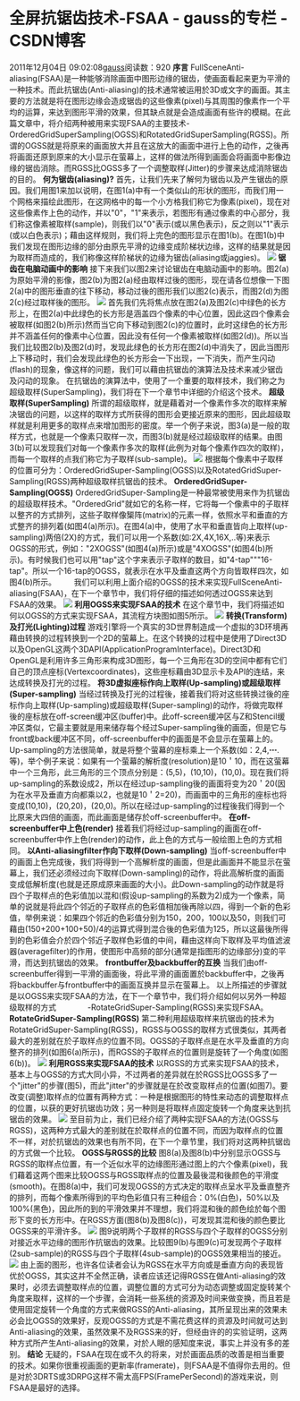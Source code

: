 # 全屏抗锯齿技术-FSAA - gauss的专栏 - CSDN博客
2011年12月04日 09:02:08[gauss](https://me.csdn.net/mathlmx)阅读数：920
**序言**
FullSceneAnti-aliasing(FSAA)是一种能够消除画面中图形边缘的锯齿，使画面看起来更为平滑的一种技术。而此抗锯齿(Anti-aliasing)的技术通常被运用於3D或文字的画面。其主要的方法就是将在图形边缘会造成锯齿的这些像素(pixel)与其周围的像素作一个平均的运算，来达到图形平滑的效果，但其缺点就是会造成画面有些许的模糊。在此篇文章中，将介绍两种被用来实现FSAA的主要技术-OrderedGridSuperSampling(OGSS)和RotatedGridSuperSampling(RGSS)。所谓的OGSS就是将原来的画面放大并且在这放大的画面中进行上色的动作，之後再将画面还原到原来的大小显示在萤幕上，这样的做法所得到画面会将画面中影像边缘的锯齿消除。而RGSS比OGSS多了一个调整取样(Jitter)的步骤来达成消除锯齿的目的。
**何为锯齿(aliasing)?**
首先，让我们先来了解何为锯齿以及产生锯齿的原因。我们用图1来加以说明，在图1(a)中有一个类似山的形状的图形，而我们用一个网格来描绘此图形，在这网格中的每一个小方格我们称它为像素(pixel)，现在对这些像素作上色的动作，并以"0"，"1"来表示，若图形有通过像素的中心部分，我们称这像素被取样(sample)，则我们以"0"表示(或以黑色表示)，反之则以"1"表示(或以白色表示)；藉由这样规则，我们将上完色的图形显示在图1(b)。在图1(b)中我们发现在图形边缘的部分由原先平滑的边缘变成阶梯状边缘，这样的结果就是因为取样而造成的，我们称像这样阶梯状的边缘为锯齿(aliasing或jaggies)。
![](http://www.mypcera.com/yin/10/image/022801.gif)
**锯齿在电脑动画中的影响**
接下来我们以图2来讨论锯齿在电脑动画中的影响。图2(a)为原始平滑的影像，图2(b)为图2(a)经由取样过後的图形，现在请各位想像一下图2(a)中的图形垂直的往下移动，移动过後的图形我们以图2(c)表示，而图2(d)为图2(c)经过取样後的图形。
![](http://www.mypcera.com/yin/10/image/022802.gif)
首先我们先将焦点放在图2(a)及图2(c)中绿色的长方形上，在图2(a)中此绿色的长方形是涵盖四个像素的中心位置，因此这四个像素会被取样(如图2(b)所示)然而当它向下移动到图2(c)的位置时，此时这绿色的长方形并不涵盖任何的像素中心位置，因此没有任何一个像素被取样(如图2(d))。所以当我们比较图2(b)及图2(d)时，发现此绿色的长方形在图2(d)中消失了，因此当图形上下移动时，我们会发现此绿色的长方形会一下出现，一下消失，而产生闪动(flash)的现象，像这样的问题，我们可以藉由抗锯齿的演算法及技术来减少锯齿及闪动的现象。
在抗锯齿的演算法中，使用了一个重要的取样技术，我们称之为超级取样(SuperSampling)，我们将在下一个章节中详细的介绍这个技术。
**超级取样(SuperSampling)**
所谓的超级取样，就是藉着对一个像素作多次的取样来解决锯齿的问题，以这样的取样方式所获得的图形会更接近原来的图形，因此超级取样就是利用更多的取样点来增加图形的密度。举一个例子来说，图3(a)是一般的取样方式，也就是一个像素只取样一次，而图3(b)就是经过超级取样的结果。由图3(b)可以发现我们对每一个像素作多次的取样(此例为对每个像素作四次的取样)，而每一个取样的点我们称它为子取样(sub-sample)。
![](http://www.mypcera.com/yin/10/image/022803.gif)
根据每个像素中子取样的位置可分为：OrderedGridSuper-Sampling(OGSS)以及RotatedGridSuper-Sampling(RGSS)两种超级取样抗锯齿的技术。
**OrderedGridSuper-Sampling(OGSS)**
OrderedGridSuper-Sampling是一种最常被使用来作为抗锯齿的超级取样技术。"OrderedGrid"就如它的名称一样，它将每一个像素中的子取样以整齐的方式排列，这些子取样像榘阵(matrix)的元素一样，依照水平和垂直的方式整齐的排列着(如图4(a)所示)。在图4(a)中，使用了水平和垂直皆向上取样(up-sampling)两倍(2X)的方式，我们可以用一个系数(如:2X,4X,16X,..等)来表示OGSS的形式，例如："2XOGSS"(如图4(a)所示)或是"4XOGSS"(如图4(b)所示)。有时候我们也可以用"tap"这个字来表示子取样的数目，如"4-tap"""16-tap"。所以一个16-tap的OGSS，就表示在水平及垂直这两个方向皆取样四次，如图4(b)所示。
　　我们可以利用上面介绍的OGSS的技术来实现FullSceneAnti-aliasing(FSAA)，在下一个章节中，我们将仔细的描述如何透过OGSS来达到FSAA的效果。
![](http://www.mypcera.com/yin/10/image/022804.gif)
**利用OGSS来实现FSAA的技术**
在这个章节中，我们将描述如何以OGSS的方式来实现FSAA，其流程方块图如图5所示。
![](http://www.mypcera.com/yin/10/image/022805.gif)
**转换(Transform)及打光(Lighting)过程**
游戏引擎将一个真实的3D世界制造成一个虚拟的3D环境再藉由转换的过程转换到一个2D的萤幕上。在这个转换的过程中是使用了Direct3D以及OpenGL这两个3DAPI(ApplicationProgramInterface)。Direct3D和OpenGL是利用许多三角形来构成3D图形，每一个三角形在3D的空间中都有它们自己的顶点座标(Vertexcoordinates)，这些座标藉由3D显示卡及API的连结，来达成转换及打光的过程。
**将3D虚拟座标作向上取样(Up-sampling)或超级取样(Super-sampling)**
当经过转换及打光的过程後，接着我们将对这些转换过後的座标作向上取样(Up-sampling)或超级取样(Super-sampling)的动作，将做完取样後的座标放在off-screen缓冲区(buffer)中。此off-screen缓冲区与Z和Stencil缓冲区类似，它最主要就是用来储存每个经过Super-sampling後的画面，但是它与front或back缓冲区不同，off-screenbuffer中的画面是不会显示在萤幕上的。Up-sampling的方法很简单，就是将整个萤幕的座标乘上一个系数(如：2,4,┅.等)，举个例子来说：如果有一个萤幕的解析度(resolution)是10＇10，而在这萤幕中一个三角形，此三角形的三个顶点分别是：(5,5)，(10,10)，(10,0)。现在我们将up-sampling的系数设成2，所以在经过up-sampling後的画面将变为20＇20(因为在水平及垂直方向都乘以2，也就是10＇2=20)，而画面中的三角形的座标也将变成(10,10)，(20,20)，(20,0)。所以在经过up-sampling的过程後我们得到一个比原来大四倍的画面，而此画面是储存於off-screenbuffer中。
**在off-screenbuffer中上色(render)**
接着我们将经过up-sampling的画面在off-screenbuffer中作上色(render)的动作，此上色的方式与一般绘图上色的方式相同。
**以Anti-aliasingfilter作向下取样(Down-sampling)**
当off-screenbuffer中的画面上色完成後，我们将得到一个高解析度的画面，但是此画面并不能显示在萤幕上，我们还必须经过向下取样(Down-sampling)的动作，将此高解析度的画面变成低解析度(也就是还原成原来画面的大小)。此Down-sampling的动作就是将四个子取样点的色彩值加以混和(假设up-sampling的系数为2)成为一个像素，简单的说就是将此四个邻近的子取样点的色彩值相加後再除以四，得到一个新的色彩值，举例来说：如果四个邻近的色彩值分别为150，200，100以及50，则我们可藉由(150+200+100+50)/4的运算式得到混合後的色彩值为125，所以这最後所得到的色彩值会介於四个邻近子取样色彩值的中间，藉由这样向下取样及平均值滤波器(averagefilter)的作用，使图形中高频的部分(通常是指图形的边缘部分)变的平滑，而达到抗锯齿的效果。
**frontbuffer及backbuffer的互换**
当我们由off-screenbuffer得到一平滑的画面後，将此平滑的画面置於backbuffer中，之後再将backbuffer与frontbuffer中的画面互换并显示在萤幕上。
以上所描述的步骤就是以OGSS来实现FSAA的方法，在下一个章节中，我们将介绍如何以另外一种超级取样的方式　　　　-RotateGridSuper-Sampling(RGSS)来实现FSAA。 　　
**RotateGridSuper-Sampling(RGSS)**
第二种利用超级取样来抗锯齿的技术为RotateGridSuper-Sampling(RGSS)，RGSS与OGSS的取样方式很类似，其两者最大的差别就在於子取样点的位置不同。OGSS的子取样点是在水平及垂直的方向整齐的排列(如图6(a)所示)，而RGSS的子取样点的位置则是旋转了一个角度(如图6(b))。
![](http://ctc.qzs.qq.com/ac/qzone_v5/photo/photo_none_s.gif)
**利用RGSS来实现FSAA的技术**
以RGSS的方式来实现FSAA的技术，基本上与OGSS的方式大同小异，不过两者的差异就在於RGSS比OGSS多了一个"jitter"的步骤(图5)，而此"jitter"的步骤就是在於改变取样点的位置(如图7)。要改变(调整)取样点的位置有两种方式：一种是根据图形的特性来动态的调整取样点的位置，以获的更好抗锯齿功效；另一种则是将取样点固定旋转一个角度来达到抗锯齿的效果。
![](http://ctc.qzs.qq.com/ac/qzone_v5/photo/photo_none_s.gif)
至目前为止，我们已经介绍了两种实现FSAA的方法(OGSS与RGSS)，这两种方式最大的差别就在於取样点的位置不同，而因为取样点的位置不一样，对於抗锯齿的效果也有所不同，在下一个章节里，我们将对这两种抗锯齿的方式做一个比较。
**OGSS与RGSS的比较**
图8(a)及图8(b)中分别显示OGSS与RGSS的取样点位置，有一个近似水平的边缘图形通过图上的六个像素(pixel)，我们藉着这两个图来比较OGSS与RGSS取样点的位置及最後混和後颜色的平滑度(smooth)。在图8(a)中，我们可发现OGSS的方式决定的取样点呈水平及垂直整齐的排列，而每个像素所得到的平均色彩值只有三种组合：0%(白色)，50%以及100%(黑色)，因此所的到的平滑效果并不理想，我们将混和後的颜色绘於每个图形下变的长方形中。在RGSS方面(图8(b)及图8(c))，可发现其混和後的颜色要比OGSS来的平滑许多。
![](http://ctc.qzs.qq.com/ac/qzone_v5/photo/photo_none_s.gif)
图9说明两个子取样的RGSS与四个子取样的OGSS分别对接近水平边缘的图形作抗锯齿的效果。比较图9(b)与图9(c)可发现两个子取样(2sub-sample)的RGSS与四个子取样(4sub-sample)的OGSS效果相当的接近。
![](http://ctc.qzs.qq.com/ac/qzone_v5/photo/photo_none_s.gif)
由上面的图形，也许各位读者会认为RGSS在水平方向或是垂直方向的表现皆优於OGSS，其实这并不全然正确，读者应该还记得RGSS在做Anti-aliasing的效果时，必须去调整取样点的位置，调整位置的方式可分为动态调整或固定旋转某个角度来取样，这样的一个步骤，会消耗一些系统的资源及时间来做变换，而且若是使用固定旋转一个角度的方式来做RGSS的Anti-aliasing，其所呈现出来的效果未必会比OGSS的效果好，反观OGSS的方式是不需花费这样的资源及时间就可达到Anti-aliasing的效果，虽然效果不及RGSS来的好，但经由许的的实验证明，这两种方式所产生Anti-aliasing的效果，对於人眼的感知度来说，事实上并没有多的差别。
**结论**
无疑的，FSAA在现在或不久的将来，对於画面品质的改善是相当重要的技术。如果你很重视画面的更新率(framerate)，则FSAA是不值得你去用的。但是对於3DRTS或3DRPG这样不需太高FPS(FramePerSecond)的游戏来说，则FSAA是最好的选择。
